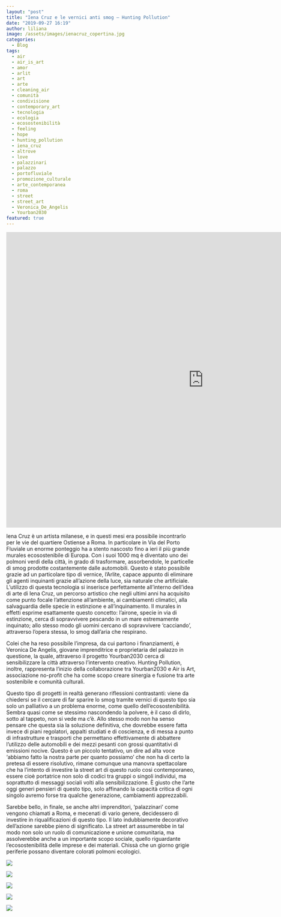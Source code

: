 ```yaml
---
layout: "post"
title: "Iena Cruz e le vernici anti smog – Hunting Pollution"
date: "2019-09-27 16:19"
author: liliana
image: /assets/images/ienacruz_copertina.jpg
categories:
  - Blog
tags:
  - air
  - air_is_art
  - amor
  - arlit
  - art
  - arte
  - cleaning_air
  - comunità
  - condivisione
  - contemporary_art
  - tecnologia
  - ecologia
  - ecosostenibilità
  - feeling
  - hope
  - hunting_pollution
  - iena_cruz
  - altrove
  - love
  - palazzinari
  - palazzo
  - portofluviale
  - promozione_culturale
  - arte_contemporanea
  - roma
  - street
  - street_art
  - Veronica_De_Angelis
  - Yourban2030
featured: true
---
```

<center><iframe width="1050" height="788" src="https://www.youtube.com/embed/nE_FmCjSjlA" frameborder="0" allow="accelerometer; autoplay; encrypted-media; gyroscope; picture-in-picture" allowfullscreen></iframe></center>

Iena Cruz è un artista milanese, e in questi mesi era possibile incontrarlo per le vie del quartiere Ostiense a Roma. In particolare in Via del Porto Fluviale un enorme ponteggio ha a stento nascosto fino a ieri il più grande murales ecosostenibile di Europa. Con i suoi 1000 mq è diventato uno dei polmoni verdi della città, in grado di trasformare, assorbendole, le particelle di smog prodotte costantemente dalle automobili. Questo è stato possibile grazie ad un particolare tipo di vernice, l’Arlite, capace appunto di eliminare gli agenti inquinanti grazie all’azione della luce, sia naturale che artificiale. L’utilizzo di questa tecnologia si inserisce perfettamente all’interno dell’idea di arte di Iena Cruz, un percorso artistico che negli ultimi anni ha acquisito come punto focale l’attenzione all’ambiente, ai cambiamenti climatici, alla salvaguardia delle specie in estinzione e all’inquinamento. Il murales in effetti esprime esattamente questo concetto: l’airone, specie in via di estinzione, cerca di sopravvivere pescando in un mare estremamente inquinato; allo stesso modo gli uomini cercano di sopravvivere ‘cacciando’, attraverso l’opera stessa, lo smog dall’aria che respirano.

Colei che ha reso possibile l’impresa, da cui partono i finanziamenti, è Veronica De Angelis, giovane imprenditrice e proprietaria del palazzo in questione, la quale, attraverso il progetto Yourban2030 cerca di sensibilizzare la città attraverso l’intervento creativo. Hunting Pollution, inoltre, rappresenta l’inizio della collaborazione tra Yourban2030 e Air is Art, associazione no-profit  che ha come scopo creare sinergia e fusione tra arte sostenibile e comunità culturali.

Questo tipo di progetti in realtà generano riflessioni contrastanti: viene da chiedersi se il cercare di far sparire lo smog tramite vernici di questo tipo sia solo un palliativo a un problema enorme, come quello dell’ecosostenibilità. Sembra quasi come se stessimo nascondendo la polvere, è il caso di dirlo, sotto al tappeto, non si vede ma c’è. Allo stesso modo non ha senso pensare che questa sia la soluzione definitiva, che dovrebbe essere fatta invece di piani regolatori, appalti studiati e di coscienza, e di messa a punto di infrastrutture e trasporti che permettano effettivamente di abbattere l’utilizzo delle automobili e dei mezzi pesanti con grossi quantitativi di emissioni nocive. Questo è  un piccolo tentativo, un dire ad alta voce ‘abbiamo fatto la nostra parte per quanto possiamo’ che non ha di certo la pretesa di essere risolutivo, rimane comunque una manovra  spettacolare che ha l’intento di investire la street art di questo ruolo cosi contemporaneo, essere cioè portatrice non solo di codici tra gruppi o singoli individui, ma soprattutto di messaggi sociali volti alla sensibilizzazione. È giusto che l’arte oggi generi pensieri di questo tipo, solo affinando la capacità critica di ogni singolo avremo forse tra qualche generazione, cambiamenti apprezzabili.

Sarebbe bello, in finale, se anche altri imprenditori, ‘palazzinari’ come vengono chiamati a Roma, e mecenati di vario genere, decidessero di investire in riqualificazioni di questo tipo. Il lato indubbiamente decorativo dell’azione sarebbe pieno di significato. La street art assumerebbe in tal modo non solo un ruolo di comunicazione e unione comunitaria, ma assolverebbe anche a un importante scopo sociale, quello riguardante l’ecosostenibilità delle imprese e dei materiali. Chissà che un giorno grigie periferie possano diventare colorati polmoni ecologici.

![](/orbitarte/assets/images/ienacruz_1.jpg)

![](/assets/images/ienacruz2.jpg)

![](/assets/images/ienacruz5.jpg)

![](/assets/images/ienacruz6.jpg)

![](/assets/images/ienacruz7.jpg)
